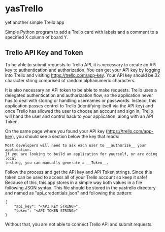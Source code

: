 # yasTrello
yet another simple Trello app

Simple Python program to add a Trello card with labels and a comment to a
specified X column of board Y.

## Trello API Key and Token

To be able to submit requests to Trello API, it is necessary to create an API
key to authentication and authorization. You can get your API key by logging
into Trello and visiting https://trello.com/app-key. Your API key should be 32
character string comprised of random alphanumeric characters.

It is also necessary an API token to be able to make requests. Trello uses a
delegated authentication and authorization flow, so the application never
has to deal with storing or handling usernames or passwords. Instead, this
application passes control to Trello (identifying itself via the API key) and
once Trello has allowed the user to choose an account and sign in, Trello will
hand the user and control back to your application, along with an API Token.

On the same page where you found your API key (https://trello.com/app-key), you
should see a section below the key that reads:

```
Most developers will need to ask each user to __authorize__ your application.
If you are looking to build an application for yourself, or are doing local
testing, you can manually generate a __Token__.
```

Follow the process and get the API key and API Token strings. Since this token 
can be used to access all of your Trello account so keep it safe! Because of
this, this app stores in a simple way both values in a file following JSON
syntax. This file should be stored in the yastrello directory and named as
"api_credentials.json" and following the pattern:

```
{
    "api_key": "<API KEY STRING>",
    "token": "<API TOKEN STRING>"
}
```

Without that, you are not able to connect Trello API and submit requests.
